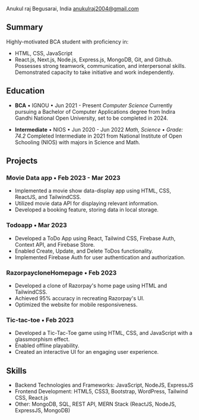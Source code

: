  Anukul raj
 Begusarai, India
anukulraj2004@gmail.com

## Summary
Highly-motivated BCA student with proficiency in:
- HTML, CSS, JavaScript
- React.js, Next.js, Node.js, Express.js, MongoDB, Git, and Github.
Possesses strong teamwork, communication, and interpersonal skills. Demonstrated capacity to take initiative and work independently.

## Education
- **BCA** • IGNOU • Jun 2021 - Present
  *Computer Science*
  Currently pursuing a Bachelor of Computer Applications degree from Indira Gandhi National Open University, set to be completed in 2024.

- **Intermediate** • NIOS • Jun 2020 - Jun 2022
  *Math, Science • Grade: 74.2*
  Completed Intermediate in 2021 from National Institute of Open Schooling (NIOS) with majors in Science and Math.

## Projects
### Movie Data app • Feb 2023 - Mar 2023
- Implemented a movie show data-display app using HTML, CSS, ReactJS, and TailwindCSS.
- Utilized movie data API for displaying relevant information.
- Developed a booking feature, storing data in local storage.

### Todoapp • Mar 2023
- Developed a ToDo App using React, Tailwind CSS, Firebase Auth, Context API, and Firebase Store.
- Enabled Create, Update, and Delete ToDos functionality.
- Implemented Firebase Auth for user authentication and authorization.

### RazorpaycloneHomepage • Feb 2023
- Developed a clone of Razorpay's home page using HTML and TailwindCSS.
- Achieved 95% accuracy in recreating Razorpay's UI.
- Optimized the website for mobile responsiveness.

### Tic-tac-toe • Feb 2023
- Developed a Tic-Tac-Toe game using HTML, CSS, and JavaScript with a glassmorphism effect.
- Enabled offline playability.
- Created an interactive UI for an engaging user experience.

## Skills
- Backend Technologies and Frameworks: JavaScript, NodeJS, ExpressJS
- Frontend Development: HTML5, CSS3, Bootstrap, WordPress, Tailwind CSS, React.js
- Other: MongoDB, SQL, REST API, MERN Stack (ReactJS, NodeJS, ExpressJS, MongoDB)
